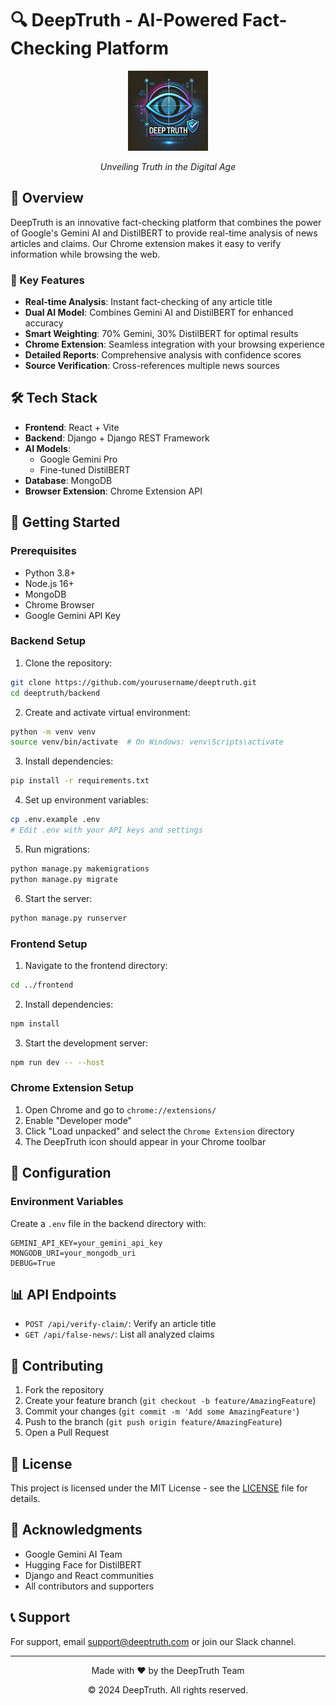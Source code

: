 # 🔍 DeepTruth - AI-Powered Fact-Checking Platform

<div align="center">
  <img src="Chrome Extension/images/icon128.png" alt="DeepTruth Logo" width="128" height="128">
  <p><em>Unveiling Truth in the Digital Age</em></p>
</div>

## 🌟 Overview

DeepTruth is an innovative fact-checking platform that combines the power of Google's Gemini AI and DistilBERT to provide real-time analysis of news articles and claims. Our Chrome extension makes it easy to verify information while browsing the web.

### 🎯 Key Features

- **Real-time Analysis**: Instant fact-checking of any article title
- **Dual AI Model**: Combines Gemini AI and DistilBERT for enhanced accuracy
- **Smart Weighting**: 70% Gemini, 30% DistilBERT for optimal results
- **Chrome Extension**: Seamless integration with your browsing experience
- **Detailed Reports**: Comprehensive analysis with confidence scores
- **Source Verification**: Cross-references multiple news sources

## 🛠️ Tech Stack

- **Frontend**: React + Vite
- **Backend**: Django + Django REST Framework
- **AI Models**: 
  - Google Gemini Pro
  - Fine-tuned DistilBERT
- **Database**: MongoDB
- **Browser Extension**: Chrome Extension API

## 🚀 Getting Started

### Prerequisites

- Python 3.8+
- Node.js 16+
- MongoDB
- Chrome Browser
- Google Gemini API Key

### Backend Setup

1. Clone the repository:
```bash
git clone https://github.com/yourusername/deeptruth.git
cd deeptruth/backend
```

2. Create and activate virtual environment:
```bash
python -m venv venv
source venv/bin/activate  # On Windows: venv\Scripts\activate
```

3. Install dependencies:
```bash
pip install -r requirements.txt
```

4. Set up environment variables:
```bash
cp .env.example .env
# Edit .env with your API keys and settings
```

5. Run migrations:
```bash
python manage.py makemigrations
python manage.py migrate
```

6. Start the server:
```bash
python manage.py runserver
```

### Frontend Setup

1. Navigate to the frontend directory:
```bash
cd ../frontend
```

2. Install dependencies:
```bash
npm install
```

3. Start the development server:
```bash
npm run dev -- --host
```

### Chrome Extension Setup

1. Open Chrome and go to `chrome://extensions/`
2. Enable "Developer mode"
3. Click "Load unpacked" and select the `Chrome Extension` directory
4. The DeepTruth icon should appear in your Chrome toolbar

## 🔧 Configuration

### Environment Variables

Create a `.env` file in the backend directory with:

```env
GEMINI_API_KEY=your_gemini_api_key
MONGODB_URI=your_mongodb_uri
DEBUG=True
```

## 📊 API Endpoints

- `POST /api/verify-claim/`: Verify an article title
- `GET /api/false-news/`: List all analyzed claims

## 🤝 Contributing

1. Fork the repository
2. Create your feature branch (`git checkout -b feature/AmazingFeature`)
3. Commit your changes (`git commit -m 'Add some AmazingFeature'`)
4. Push to the branch (`git push origin feature/AmazingFeature`)
5. Open a Pull Request

## 📝 License

This project is licensed under the MIT License - see the [LICENSE](LICENSE) file for details.

## 🙏 Acknowledgments

- Google Gemini AI Team
- Hugging Face for DistilBERT
- Django and React communities
- All contributors and supporters

## 📞 Support

For support, email support@deeptruth.com or join our Slack channel.

---

<div align="center">
  <p>Made with ❤️ by the DeepTruth Team</p>
  <p>© 2024 DeepTruth. All rights reserved.</p>
</div>